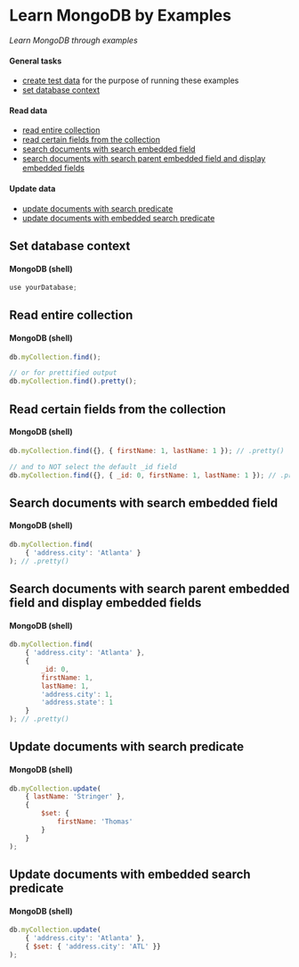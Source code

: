 # Learn MongoDB by Examples

*Learn MongoDB  through examples*

#### General tasks
- [create test data](/test-data/test-data.js) for the purpose of running these examples
- [set database context](#set-database-context)

#### Read data
- [read entire collection](#read-entire-collection)
- [read certain fields from the collection](#read-certain-fields-from-the-collection)
- [search documents with search embedded field](#search-documents-with-search-embedded-field)
- [search documents with search parent embedded field and display embedded fields](#search-documents-with-search-parent-embedded-field-and-display-embedded-fields)

#### Update data
- [update documents with search predicate](#update-documents-with-search-predicate)
- [update documents with embedded search predicate](#update-documents-with-embedded-search-predicate)

## Set database context

#### MongoDB (shell)

```javascript
use yourDatabase;
```

## Read entire collection

#### MongoDB (shell)

```javascript
db.myCollection.find();

// or for prettified output
db.myCollection.find().pretty();
```

## Read certain fields from the collection

#### MongoDB (shell)

```javascript
db.myCollection.find({}, { firstName: 1, lastName: 1 }); // .pretty()

// and to NOT select the default _id field
db.myCollection.find({}, { _id: 0, firstName: 1, lastName: 1 }); // .pretty()
```

## Search documents with search embedded field

#### MongoDB (shell)

```javascript
db.myCollection.find(
    { 'address.city': 'Atlanta' }
); // .pretty()
```

## Search documents with search parent embedded field and display embedded fields

#### MongoDB (shell)

```javascript
db.myCollection.find(
    { 'address.city': 'Atlanta' },
    {
        _id: 0,
        firstName: 1,
        lastName: 1,
        'address.city': 1,
        'address.state': 1
    }
); // .pretty()
```

## Update documents with search predicate

#### MongoDB (shell)

```javascript
db.myCollection.update(
    { lastName: 'Stringer' }, 
    { 
        $set: { 
            firstName: 'Thomas' 
        } 
    }
);
```

## Update documents with embedded search predicate

#### MongoDB (shell)

```javascript
db.myCollection.update(
    { 'address.city': 'Atlanta' },
    { $set: { 'address.city': 'ATL' }}
);
```